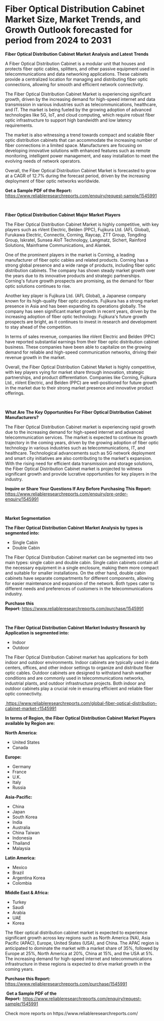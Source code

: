 <p><h1>Fiber Optical Distribution Cabinet Market Size, Market Trends, and Growth Outlook forecasted for period from 2024 to 2031</h1></p><p><strong>Fiber Optical Distribution Cabinet Market Analysis and Latest Trends</strong></p>
<p><p>A Fiber Optical Distribution Cabinet is a modular unit that houses and protects fiber optic cables, splitters, and other passive equipment used in telecommunications and data networking applications. These cabinets provide a centralized location for managing and distributing fiber optic connections, allowing for smooth and efficient network connectivity.</p><p>The Fiber Optical Distribution Cabinet Market is experiencing significant growth, driven by the increasing demand for high-speed internet and data transmission in various industries such as telecommunications, healthcare, and IT. The market is being fueled by the growing adoption of advanced technologies like 5G, IoT, and cloud computing, which require robust fiber optic infrastructure to support high bandwidth and low latency requirements.</p><p>The market is also witnessing a trend towards compact and scalable fiber optic distribution cabinets that can accommodate the increasing number of fiber connections in a limited space. Manufacturers are focusing on developing innovative solutions with enhanced features such as remote monitoring, intelligent power management, and easy installation to meet the evolving needs of network operators.</p><p>Overall, the Fiber Optical Distribution Cabinet Market is forecasted to grow at a CAGR of 12.7% during the forecast period, driven by the increasing deployment of fiber optic networks worldwide.</p></p>
<p><strong>Get a Sample PDF of the Report:&nbsp;</strong> <a href="https://www.reliableresearchreports.com/enquiry/request-sample/1545991">https://www.reliableresearchreports.com/enquiry/request-sample/1545991</a></p>
<p>&nbsp;</p>
<p><strong>Fiber Optical Distribution Cabinet Major Market Players</strong></p>
<p><p>The Fiber Optical Distribution Cabinet Market is highly competitive, with key players such as nVent Electric, Belden (PPC), Fujikura Ltd. (AFL Global), Furukawa Electric, Connectix, Corning, Raycap, ZTT Group, Tongding Group, Iskratel, Sunsea AIoT Technology, Langmatz, Sichert, Rainford Solutions, Mainframe Communications, and Alantek.</p><p>One of the prominent players in the market is Corning, a leading manufacturer of fiber optic cables and related products. Corning has a strong global presence and a wide range of products, including fiber optic distribution cabinets. The company has shown steady market growth over the years due to its innovative products and strategic partnerships. Corning's future growth prospects are promising, as the demand for fiber optic solutions continues to rise.</p><p>Another key player is Fujikura Ltd. (AFL Global), a Japanese company known for its high-quality fiber optic products. Fujikura has a strong market presence in Asia and has been expanding its operations globally. The company has seen significant market growth in recent years, driven by the increasing adoption of fiber optic technology. Fujikura's future growth prospects are bright, as it continues to invest in research and development to stay ahead of the competition.</p><p>In terms of sales revenue, companies like nVent Electric and Belden (PPC) have reported substantial earnings from their fiber optic distribution cabinet business. These companies have been able to capitalize on the growing demand for reliable and high-speed communication networks, driving their revenue growth in the market.</p><p>Overall, the Fiber Optical Distribution Cabinet Market is highly competitive, with key players vying for market share through innovation, strategic partnerships, and product differentiation. Companies like Corning, Fujikura Ltd., nVent Electric, and Belden (PPC) are well-positioned for future growth in the market due to their strong market presence and innovative product offerings.</p></p>
<p>&nbsp;</p>
<p><strong>What Are The Key Opportunities For Fiber Optical Distribution Cabinet Manufacturers?</strong></p>
<p><p>The Fiber Optical Distribution Cabinet market is experiencing rapid growth due to the increasing demand for high-speed internet and advanced telecommunication services. The market is expected to continue its growth trajectory in the coming years, driven by the growing adoption of fiber optic technology in various industries such as telecommunications, IT, and healthcare. Technological advancements such as 5G network deployment and smart city initiatives are also contributing to the market's expansion. With the rising need for efficient data transmission and storage solutions, the Fiber Optical Distribution Cabinet market is projected to witness significant growth and provide lucrative opportunities for key players in the industry.</p></p>
<p><strong>Inquire or Share Your Questions If Any Before Purchasing This Report:</strong> <a href="https://www.reliableresearchreports.com/enquiry/pre-order-enquiry/1545991">https://www.reliableresearchreports.com/enquiry/pre-order-enquiry/1545991</a></p>
<p>&nbsp;</p>
<p><strong>Market Segmentation</strong></p>
<p><strong>The Fiber Optical Distribution Cabinet Market Analysis by types is segmented into:</strong></p>
<p><ul><li>Single Cabin</li><li>Double Cabin</li></ul></p>
<p><p>The Fiber Optical Distribution Cabinet market can be segmented into two main types: single cabin and double cabin. Single cabin cabinets contain all the necessary equipment in a single enclosure, making them more compact and suitable for smaller installations. On the other hand, double cabin cabinets have separate compartments for different components, allowing for easier maintenance and expansion of the network. Both types cater to different needs and preferences of customers in the telecommunications industry.</p></p>
<p><strong>Purchase this Report:&nbsp;</strong><a href="https://www.reliableresearchreports.com/purchase/1545991">https://www.reliableresearchreports.com/purchase/1545991</a></p>
<p>&nbsp;</p>
<p><strong>The Fiber Optical Distribution Cabinet Market Industry Research by Application is segmented into:</strong></p>
<p><ul><li>Indoor</li><li>Outdoor</li></ul></p>
<p><p>The Fiber Optical Distribution Cabinet market has applications for both indoor and outdoor environments. Indoor cabinets are typically used in data centers, offices, and other indoor settings to organize and distribute fiber optic cables. Outdoor cabinets are designed to withstand harsh weather conditions and are commonly used in telecommunications networks, industrial plants, and outdoor infrastructure projects. Both indoor and outdoor cabinets play a crucial role in ensuring efficient and reliable fiber optic connectivity.</p></p>
<p><a href="https://www.reliableresearchreports.com/global-fiber-optical-distribution-cabinet-market-r1545991">&nbsp;https://www.reliableresearchreports.com/global-fiber-optical-distribution-cabinet-market-r1545991</a></p>
<p><strong>In terms of Region, the Fiber Optical Distribution Cabinet Market Players available by Region are:</strong></p>
<p>
    <p> <strong> North America: </strong>
        <ul>
            <li>United States</li>
            <li>Canada</li>
        </ul>
        </p> 
    <p> <strong> Europe: </strong>
        <ul>
            <li>Germany</li>
            <li>France</li>
            <li>U.K.</li>
            <li>Italy</li>
            <li>Russia</li>
        </ul>
        </p> 
    <p> <strong> Asia-Pacific: </strong>
        <ul>
            <li>China</li>
            <li>Japan</li>
            <li>South Korea</li>
            <li>India</li>
            <li>Australia</li>
            <li>China Taiwan</li>
            <li>Indonesia</li>
            <li>Thailand</li>
            <li>Malaysia</li>
        </ul>
        </p> 
    <p> <strong> Latin America: </strong>
        <ul>
            <li>Mexico</li>
            <li>Brazil</li>
            <li>Argentina Korea</li>
            <li>Colombia</li>
        </ul>
        </p> 
    <p> <strong> Middle East & Africa: </strong>
        <ul>
            <li>Turkey</li>
            <li>Saudi</li>
            <li>Arabia</li>
            <li>UAE</li>
            <li>Korea</li>
        </ul>
    </p>
    </p>
<p><p>The fiber optical distribution cabinet market is expected to experience significant growth across key regions such as North America (NA), Asia Pacific (APAC), Europe, United States (USA), and China. The APAC region is anticipated to dominate the market with a market share of 35%, followed by Europe at 25%, North America at 20%, China at 15%, and the USA at 5%. The increasing demand for high-speed internet and telecommunications infrastructure in these regions is expected to drive market growth in the coming years.</p></p>
<p><strong>Purchase this Report: </strong><a href="https://www.reliableresearchreports.com/purchase/1545991">https://www.reliableresearchreports.com/purchase/1545991</a></p>
<p>&nbsp;<strong>Get a Sample PDF of the Report:&nbsp;&nbsp;</strong><a href="https://www.reliableresearchreports.com/enquiry/request-sample/1545991">https://www.reliableresearchreports.com/enquiry/request-sample/1545991</a></p>
<p><strong></strong></p>
<p>Check more reports on https://www.reliableresearchreports.com/</p>